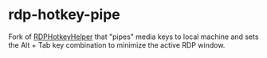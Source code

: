 # rdp-hotkey-pipe
Fork of [RDPHotkeyHelper](https://github.com/neon-dev/RDPHotkeyHelper) that "pipes" media keys to local machine and sets the Alt + Tab key combination to minimize the active RDP window.
